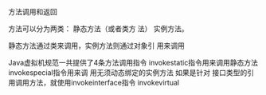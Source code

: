 方法调用和返回

方法可以分为两类：
静态方法（或者类方 法）
实例方法。

静态方法通过类来调用，实例方法则通过对象引 用来调用

Java虚拟机规范一共提供了4条方法调用指令
invokestatic指令用来调用静态方法
invokespecial指令用来调 用无须动态绑定的实例方法
如果是针对 接口类型的引用调用方法，就使用invokeinterface指令
invokevirtual